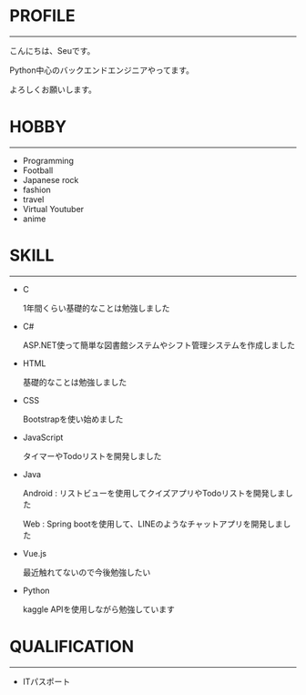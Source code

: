 # PROFILE

___

こんにちは、Seuです。

Python中心のバックエンドエンジニアやってます。

よろしくお願いします。

# HOBBY

___

* Programming
* Football
* Japanese rock
* fashion
* travel
* Virtual Youtuber
* anime

# SKILL

___

* C

  1年間くらい基礎的なことは勉強しました
* C#

  ASP.NET使って簡単な図書館システムやシフト管理システムを作成しました
* HTML

  基礎的なことは勉強しました
* CSS

  Bootstrapを使い始めました
* JavaScript

  タイマーやTodoリストを開発しました
* Java

  Android : リストビューを使用してクイズアプリやTodoリストを開発しました
  
    Web   : Spring bootを使用して、LINEのようなチャットアプリを開発しました
* Vue.js

  最近触れてないので今後勉強したい
* Python

  kaggle APIを使用しながら勉強しています
# QUALIFICATION

___

* ITパスポート
